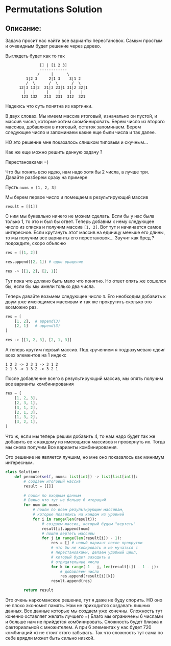 # Permutations Solution

## Описание:

Задача просит нас найти все варианты перестановок. Самым простым и очевидным будет решение через дерево.

Выглядеть будет как то так

```
               [] | [1 2 3]
               ------------
              /     |      \
         1|2 3     2|1 3    3|1 2
         /  \      /  \      /  \
      12|3 13|2  21|3 23|1 31|2 32|1
        |   |     |    |    |    |
       123 132   213  231  312  321
```

Надеюсь что суть понятна из картинки.

В двух словах. Мы имеем массив итоговый, изначально он пустой, и массив чисел, которые хотим скомбинировать. Берем число из второго массива, добавляем в итоговый, остаток запоминаем. Берем следующее число и запоминаем какие еще были числа и так далее. 

НО это решение мне показалось слишком типовым и скучным...

Как же еще можно решить данную задачу ? 

Перестановками =)

Что бы понять всю идею, нам надо хотя бы 2 числа, а лучше три.
Давайте разберем сразу на примере

Пусть `nums = [1, 2, 3]` 

Мы берем первое число и помещаем в результирующий массив

```
result = [[1]]
```

С ним мы буквально ничего не можем сделать. Если бы у нас была только 1, то это и был бы ответ. Теперь добавим к нему следующее число из списка и получим массив `[1, 2]`. Вот тут и начинается самое интересное. Если крутануть этот массив на единицу меньше его длины, то мы получим все варианты его перестановок... Звучит как бред ? подождите, скоро объясню

```python
res = [[1, 2]]

res.append([2, 1]) # одно вращение

res -> [[1, 2], [2, 1]]
```

Тут пока что должно быть мало что понятно. Но ответ опять же сошелся бы, если бы мы имели только два числа.

Теперь давайте возьмем следующее число `3`. Его необходим добавить к двум уже имеющимся массивам и так же прокрутить сколько это возможно раз.

```python
res = [
    [1, 2],  # append(3)
    [2, 1]   # append(3)
]

res -> [[1, 2, 3], [2, 1, 3]]
```

А теперь крутим первый массив. Под кручением я подразумеваю сдвиг всех элементов на 1 индекс

```
1 2 3 -> 2 3 1 -> 3 1 2
2 1 3 -> 1 3 2 -> 3 2 1
```

После добавление всего в результирующий массив, мы опять получим все варианты комбинирования

```python
res = [
    [1, 2, 3],
    [2, 3, 1],
    [3, 1, 2],
    [2, 1, 3],
    [1, 3, 2],
    [3, 2, 1],
]
```

Что ж, если мы теперь решим добавить 4, то нам надо будет так же добавить ее к каждому из имеющизся массивов и провернуть их. Тогда мы снова получим Все варианты комбинирования.

Это решение не является лучшим, но мне оно показалось как минимум интересным.

```python
class Solution:
    def permute(self, nums: list[int]) -> list[list[int]]:
        # создаем итоговый массив
        result = [[]]

        # пошли по входным данным
        # Важно что тут не больше 6 итераций
        for num in nums:
            # пошли по всем результирующим массивам,
            # которые появились на каждом из уровней
            for i in range(len(result)):
                # создаем массив, который будем "вертеть"
                result[i].append(num)
                # пошли вертеть массивы
                for j in range(len(result[i]) - 1):
                    res = [] # новый вариант после прокрутки
                    # что бы не копировать и не мучаться с
                    # перестановками, делаем удобный цикл,
                    # который будет заходить в
                    # отрицательные числа
                    for k in range(-1 - j, len(result[i]) - 1 - j):
                        # добавляем число
                        res.append(result[i][k])
                    result.append(res)

        return result
```

Это очень наркоманское решение, тут я даже не буду спорить. НО оно не плохо экономит память. Нам не приходится создавать лишних данных. Все данные которые мы создаем уже конечны. Сложность тут конечно оставляет желать лучшего =) Благо мы ограничены 6 числами и больше нам не прийдется комбинировать. Сложность будет близка к факториальной с множителем. А при 6 элементах у нас будет 720 комбинаций =) не стоит этого забывать. Так что сложность тут сама по себе врядли может быть сильно низкой.
